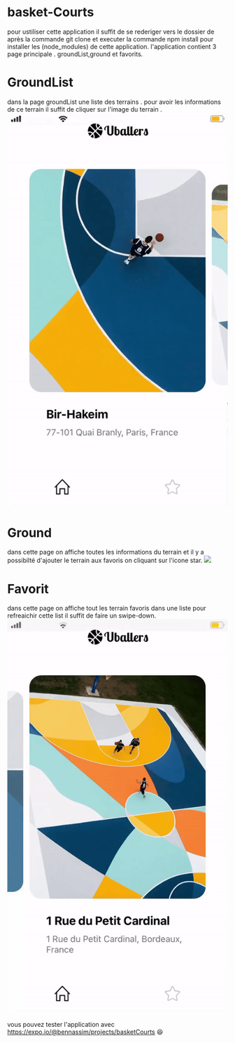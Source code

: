 # basket-Courts
pour ustiliser cette application il suffit de se rederiger vers le dossier de après la commande git clone et
executer la commande npm install pour installer les (node_modules) de cette application.
l'application contient 3 page principale .
groundList,ground et favorits.
# GroundList
dans la page groundList une liste des terrains . pour avoir les informations de ce terrain il suffit de cliquer sur l'image du terrain .
![](./groundlist.gif)

# Ground 
dans cette page on affiche toutes les informations du terrain et il y a possibilté d'ajouter le terrain aux favoris on cliquant sur l'icone star.
![](./ground.gif)

# Favorit
dans cette page on affiche tout les terrain favoris dans une liste pour refreaichir cette list il suffit de faire un swipe-down.
![](./favorit.gif)
 
vous pouvez tester l'application avec https://expo.io/@bennassim/projects/basketCourts 😆
